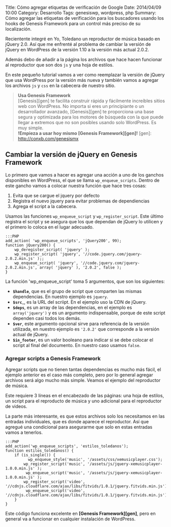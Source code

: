Title: Cómo agregar etiquetas de verificación de Google
Date: 2014/04/09 10:00
Category: Desarrollo
Tags: genesiswp, wordpress, php
Summary: Cómo agregar las etiquetas de verificación para los buscadores usando los hooks de Genesis Framework para un control más preciso de su localización.

Recientente integré en Yo, Toledano un reproductor de música basado en jQuery 2.0. Así que me enfrenté al problema de cambiar la versión de jQuery en WordPress de la versión 1.10 a la versión más actual 2.0.2.

Además debo de añadir a la página los archivos que hace hacen funcionar al reproductor que son dos `js` y una hoja de estilos.

En este pequeño tutorial vamos a ver como reemplazar la versión de jQuery que usa WordPress por la versión más nueva y también vamos a agregar los archivos `js` y `css` en la cabecera de nuestro sitio.

> __Usa Genesis Framework__  
[Genesis][gen] te facilita construir rápida y fácilmente increíbles sitios web con WordPress. No importa si eres un principiante o un desarrollador avanzado, [Genesis][gen] te proporciona una base segura y optimizada para los motores de búsqueda con la que puede llegar a extremos que no son posibles usando solo WordPress. Es muy simple.  
**!Empieza a usar hoy mismo [Genesis Framework][gen]!**
[gen]: http://conxb.com/genesismx

## Cambiar la versión de jQuery en Genesis Framework

Lo primero que vamos a hacer es agregar una acción a uno de los ganchos disponibles en WordPress, el que se llama `wp_enqueue_scripts`. Dentro de este gancho vamos a colocar nuestra función que hace tres cosas:

1. Evita que se cargue el jquery por defecto
2. Registra el nuevo jquery para evitar problemas de dependiencias
3. Agrega el script a la cabecera.

Usamos las funciones `wp_enqueue_script` y `wp_register_script`. Este último registra el script y se asegura que los que dependan de jQuery lo utilicen y el primero lo coloca en el lugar adecuado.

    :::PHP
    add_action( 'wp_enqueue_scripts', 'jQuery200', 99);
    function jQuery200() {
        wp_deregister_script( 'jquery' );
        wp_register_script( 'jquery', '//code.jquery.com/jquery-2.0.2.min.js' );;
        wp_enqueue_script( 'jquery', '//code.jquery.com/jquery-2.0.2.min.js', array( 'jquery' ), '2.0.2', false );
    }

La función 'wp_enqueue_script' toma 5 argumentos, que son los siguientes:

+ __`$handle`__, que es el grupo de script que comparten las mismas dependencias. En nuestro ejemplo es `jquery`.
+ __`$src`___, es la URL del scriipt. En el ejemplo uso la CDN de jQuery.
+ __`$deps`__, es un array de las dependencias, en el ejemplo es `array('jquery')` y es un argumento indispensable, porque de este script dependen casi todos los demás.
+ __`$ver`__, este argumento opcional sirve para referencia de la versión utilizada, en nuestro ejemplo es `'2.0.2'` que corresponde a la versión actual de jQuery.
+ __`$in_footer`__, es un valor booleano para indicar si se debe colocar el script al final del documento. En nuestro caso usamos `false`.

### Agregar scripts a Genesis Framework

Agregar scripts que no tienen tantas dependencias es mucho más fácil, el ejemplo anterior es el caso más completo, pero por lo general agregar archivos será algo mucho más simple. Veamos el ejemplo del reproductor de música.

Este requiere 3 líneas en el encabezado de las páginas: una hoja de estilos, un script para el reproducto de música y uno adicional para el reproductor de videos.

La parte más interesante, es que estos archivos solo los necesitamos en las entradas individuales, que es donde aparece el reproductor. Así que agregué una condicional para asegurarme que solo en estas entradas vamos a tenerlos.

    :::PHP
    add_action('wp_enqueue_scripts', 'estilos_toledanos'); 
    function estilos_toledanos() {
        if (is_single()) {
              wp_enqueue_style('music', '/assets/css/xemusicplayer.css');
            wp_register_script('music', '/assets/js/jquery-xemusicplayer-1.0.0.min.js' );
             wp_enqueue_script('music', '/assets/js/jquery-xemusicplayer-1.0.0.min.js' );
            wp_register_script('video', '//cdnjs.cloudflare.com/ajax/libs/fitvids/1.0.1/jquery.fitvids.min.js');     
             wp_enqueue_script('video', '//cdnjs.cloudflare.com/ajax/libs/fitvids/1.0.1/jquery.fitvids.min.js');
        }
    }

Este código funciona excelente en __[Genesis Framework][gen]__, pero en general va a funcionar en cualquier instalación de WordPress.
